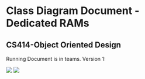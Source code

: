 # Class Diagram Document - Dedicated RAMs
## CS414-Object Oriented Design

Running Document is in teams.
Version 1:

![](ClassDiagrams1.PNG)
![](ClassDiagrams2.PNG)
